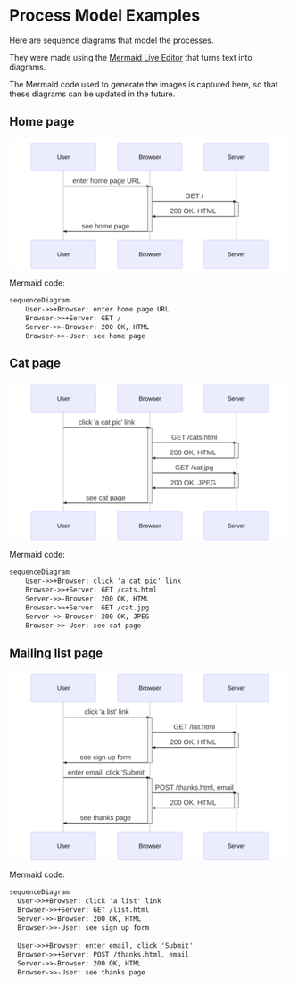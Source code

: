 # Process Model Examples

Here are sequence diagrams that model the processes.

They were made using the [Mermaid Live Editor](https://mermaid-js.github.io/mermaid-live-editor) that turns text into diagrams.

The Mermaid code used to generate the images is captured here, so that these diagrams can be updated in the future.

## Home page

![home page sequence diagram](home_page.svg)

Mermaid code:
```
sequenceDiagram
	User->>+Browser: enter home page URL
	Browser->>+Server: GET /
	Server->>-Browser: 200 OK, HTML
	Browser->>-User: see home page
```

## Cat page

![cat page sequence diagram](cat_page.svg)

Mermaid code:
```
sequenceDiagram
	User->>+Browser: click 'a cat pic' link
	Browser->>+Server: GET /cats.html
	Server->>-Browser: 200 OK, HTML
	Browser->>+Server: GET /cat.jpg
	Server->>-Browser: 200 OK, JPEG
	Browser->>-User: see cat page
```

## Mailing list page

![mailing list page sequence diagram](mailing_list_page.svg)

Mermaid code:
```
sequenceDiagram
  User->>+Browser: click 'a list' link
  Browser->>+Server: GET /list.html
  Server->>-Browser: 200 OK, HTML
  Browser->>-User: see sign up form

  User->>+Browser: enter email, click 'Submit'
  Browser->>+Server: POST /thanks.html, email
  Server->>-Browser: 200 OK, HTML
  Browser->>-User: see thanks page
```
